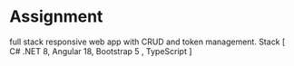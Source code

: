 # Assignment
full stack responsive web app with CRUD and token management. Stack [ C# .NET 8, Angular 18, Bootstrap 5 , TypeScript ]
